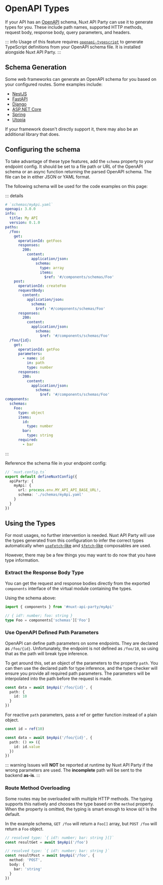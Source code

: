 # OpenAPI Types

If your API has an [OpenAPI](https://swagger.io/resources/open-api/) schema, Nuxt API Party can use it to generate types for you. These include path names, supported HTTP methods, request body, response body, query parameters, and headers.

::: info
Usage of this feature requires [`openapi-typescript`](https://www.npmjs.com/package/openapi-typescript) to generate TypeScript definitions from your OpenAPI schema file. It is installed alongside Nuxt API Party.
:::

## Schema Generation

Some web frameworks can generate an OpenAPI schema for you based on your configured routes. Some examples include:

- [NestJS](https://docs.nestjs.com/openapi/introduction)
- [FastAPI](https://fastapi.tiangolo.com/)
- [Django](https://www.django-rest-framework.org/api-guide/schemas/)
- [ASP.NET Core](https://learn.microsoft.com/en-us/aspnet/core/tutorials/web-api-help-pages-using-swagger)
- [Spring](https://springdoc.org/)
- [Utopia](https://docs.rs/utoipa/latest/utoipa/)

If your framework doesn't directly support it, there may also be an additional library that does.

## Configuring the schema

To take advantage of these type features, add the `schema` property to your endpoint config. It should be set to a file path or URL of the OpenAPI schema or an async function returning the parsed OpenAPI schema. The file can be in either JSON or YAML format.

The following schema will be used for the code examples on this page:

::: details

```yaml
# `schemas/myApi.yaml`
openapi: 3.0.0
info:
  title: My API
  version: 0.1.0
paths:
  /foo:
    get:
      operationId: getFoos
      responses:
        200:
          content:
            application/json:
              schema:
                type: array
                items:
                  $ref: '#/components/schemas/Foo'
    post:
      operationId: createFoo
      requestBody:
        content:
          application/json:
            schema:
              $ref: '#/components/schemas/Foo'
      responses:
        200:
          content:
            application/json:
              schema:
                $ref: '#/components/schemas/Foo'
  /foo/{id}:
    get:
      operationId: getFoo
      parameters:
        - name: id
          in: path
          type: number
      responses:
        200:
          content:
            application/json:
              schema:
                $ref: '#/components/schemas/Foo'
components:
  schemas:
    Foo:
      type: object
      items:
        id:
          type: number
        bar:
          type: string
      required:
        - bar
```

:::

Reference the schema file in your endpoint config:

```ts
// `nuxt.config.ts`
export default defineNuxtConfig({
  apiParty: {
    myApi: {
      url: process.env.MY_API_API_BASE_URL!,
      schema: './schemas/myApi.yaml'
    }
  }
})
```

## Using the Types

For most usages, no further intervention is needed. Nuxt API Party will use the types generated from this configuration to infer the correct types automatically when [`useFetch`-like](/api/use-fetch-like) and [`$fetch`-like](/api/dollarfetch-like) composables are used.

However, there may be a few things you may want to do now that you have type information.

### Extract the Response Body Type

You can get the request and response bodies directly from the exported `components` interface of the virtual module containing the types.

Using the schema above:

```ts
import { components } from '#nuxt-api-party/myApi'

// { id?: number; foo: string }
type Foo = components['schemas']['Foo']
```

### Use OpenAPI Defined Path Parameters

OpenAPI can define path parameters on some endpoints. They are declared as `/foo/{id}`. Unfortunately, the endpoint is not defined as `/foo/10`, so using that as the path will break type inference.

To get around this, set an object of the parameters to the property `path`. You can then use the declared path for type inference, and the type checker will ensure you provide all required path parameters. The parameters will be interpolated into the path before the request is made.

```ts
const data = await $myApi('/foo/{id}', {
  path: {
    id: 10
  }
})
```

For reactive `path` parameters, pass a ref or getter function instead of a plain object.

```ts
const id = ref(10)

const data = await $myApi('/foo/{id}', {
  path: () => ({
    id: id.value
  })
})
```

::: warning
Issues will **NOT** be reported at runtime by Nuxt API Party if the wrong parameters are used. The **incomplete** path will be sent to the backend **as-is**.
:::

### Route Method Overloading

Some routes may be overloaded with multiple HTTP methods. The typing supports this natively and chooses the type based on the `method` property. When the property is omitted, the typing is smart enough to know `GET` is the default.

In the example schema, `GET /foo` will return a `Foo[]` array, but `POST /foo` will return a `Foo` object.

```ts
// resolved type: `{ id?: number; bar: string }[]`
const resultGet = await $myApi('/foo')

// resolved type: `{ id?: number; bar: string }`
const resultPost = await $myApi('/foo', {
  method: 'POST',
  body: {
    bar: 'string'
  }
})
```
